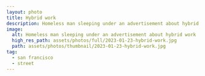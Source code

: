 ```yaml
---
layout: photo
title: Hybrid work
description: Homeless man sleeping under an advertisement about hybrid work
image:
  alt: Homeless man sleeping under an advertisement about hybrid work
  high_res_path: assets/photos/full/2023-01-23-hybrid-work.jpg
  path: assets/photos/thumbnail/2023-01-23-hybrid-work.jpg
tag:
  - san francisco
  - street
---
```


